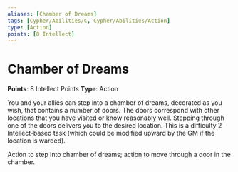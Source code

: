 ```yaml
---
aliases: [Chamber of Dreams]
tags: [Cypher/Abilities/C, Cypher/Abilities/Action]
type: [Action]
points: [8 Intellect]
---
```


# Chamber of Dreams

**Points**: 8 Intellect Points
**Type**: Action

You and your allies can step into a chamber of dreams, decorated as you wish, that contains a number of doors. The doors correspond with other locations that you have visited or know reasonably well. Stepping through one of the doors delivers you to the desired location. This is a difficulty 2 Intellect-based task (which could be modified upward by the GM if the location is warded).

Action to step into chamber of dreams; action to move through a door in the chamber.
